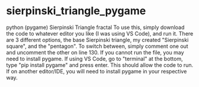 # sierpinski_triangle_pygame
python (pygame) Sierpinski Triangle fractal
To use this, simply download the code to whatever editor you like (I was using VS Code), and run it. There are 3 different options, the base Sierpinski triangle, my created "Sierpinski square", and the "pentagon". To switch between, simply comment one out and uncomment the other on line 130. 
If you cannot run the file, you may need to install pygame. If using VS Code, go to "terminal" at the bottom, type "pip install pygame" and press enter. This should allow the code to run. If on another editor/IDE, you will need to install pygame in your respective way.

